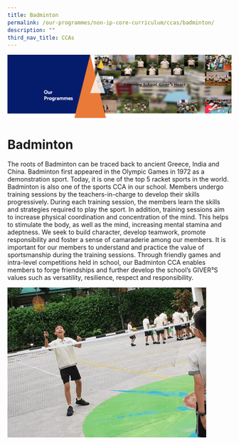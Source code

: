 ```yaml
---
title: Badminton
permalink: /our-programmes/non-ip-core-curriculum/ccas/badminton/
description: ""
third_nav_title: CCAs
---
```


![](/images/OurProgrammes1.png)

Badminton
=========

The roots of Badminton can be traced back to ancient Greece, India and China. Badminton first appeared in the Olympic Games in 1972 as a demonstration sport. Today, it is one of the top 5 racket sports in the world. Badminton is also one of the sports CCA in our school. Members undergo training sessions by the teachers-in-charge to develop their skills progressively. During each training session, the members learn the skills and strategies required to play the sport. In addition, training sessions aim to increase physical coordination and concentration of the mind. This helps to stimulate the body, as well as the mind, increasing mental stamina and adeptness. We seek to build character, develop teamwork, promote responsibility and foster a sense of camaraderie among our members. It is important for our members to understand and practice the value of sportsmanship during the training sessions. Through friendly games and intra-level competitions held in school, our Badminton CCA enables members to forge friendships and further develop the school’s GIVER³S values such as versatility, resilience, respect and responsibility.

![](/images/Badminton.gif)